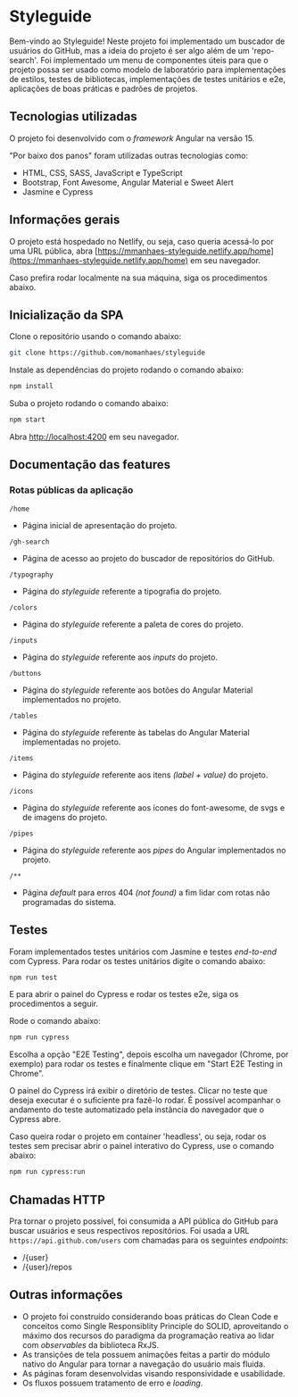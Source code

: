 # Styleguide

Bem-vindo ao Styleguide! Neste projeto foi implementado um buscador de usuários do GitHub, mas a ideia do projeto é ser algo além de um 'repo-search'. Foi implementado um menu de componentes úteis para que o projeto possa ser usado como modelo de laboratório para implementações de estilos, testes de bibliotecas, implementações de testes unitários e e2e, aplicações de boas práticas e padrões de projetos.

## Tecnologias utilizadas
O projeto foi desenvolvido com o _framework_ Angular na versão 15.

"Por baixo dos panos" foram utilizadas outras tecnologias como: 

* HTML, CSS, SASS, JavaScript e TypeScript
* Bootstrap, Font Awesome, Angular Material e Sweet Alert
* Jasmine e Cypress

## Informações gerais
O projeto está hospedado no Netlify, ou seja, caso queria acessá-lo por uma URL pública, abra [https://mmanhaes-styleguide.netlify.app/home](https://mmanhaes-styleguide.netlify.app/home) em seu navegador.

Caso prefira rodar localmente na sua máquina, siga os procedimentos abaixo.

## Inicialização da SPA
Clone o repositório usando o comando abaixo:

```sh
git clone https://github.com/momanhaes/styleguide
```

Instale as dependências do projeto rodando o comando abaixo:

```sh
npm install
```

Suba o projeto rodando o comando abaixo:

```sh
npm start
```

Abra [http://localhost:4200](http://localhost:4200) em seu navegador.

## Documentação das features

### Rotas públicas da aplicação

`/home`

* Página inicial de apresentação do projeto.

`/gh-search`

* Página de acesso ao projeto do buscador de repositórios do GitHub.

`/typography`

* Página do _styleguide_ referente a tipografia do projeto.

`/colors`

* Página do _styleguide_ referente a paleta de cores do projeto.

`/inputs`

* Página do _styleguide_ referente aos _inputs_ do projeto.

`/buttons`

* Página do _styleguide_ referente aos botões do Angular Material implementados no projeto.

`/tables`

* Página do _styleguide_ referente às tabelas do Angular Material implementadas no projeto.

`/items`

* Página do _styleguide_ referente aos itens _(label + value)_ do projeto.

`/icons`

* Página do _styleguide_ referente aos ícones do font-awesome, de svgs e de imagens do projeto.

`/pipes`

* Página do _styleguide_ referente aos _pipes_ do Angular implementados no projeto.

`/**`

* Página _default_ para erros 404 _(not found)_ a fim lidar com rotas não programadas do sistema.

## Testes

Foram implementados testes unitários com Jasmine e testes _end-to-end_ com Cypress. Para rodar os testes unitários digite o comando abaixo:

```sh
npm run test
```

E para abrir o painel do Cypress e rodar os testes e2e, siga os procedimentos a seguir.

Rode o comando abaixo:

```sh
npm run cypress
```

Escolha a opção "E2E Testing", depois escolha um navegador (Chrome, por exemplo) para rodar os testes e finalmente clique em "Start E2E Testing in Chrome".

O painel do Cypress irá exibir o diretório de testes. Clicar no teste que deseja executar é o suficiente pra fazê-lo rodar. É possível acompanhar o andamento do teste automatizado pela instância do navegador que o Cypress abre.

Caso queira rodar o projeto em container 'headless', ou seja, rodar os testes sem precisar abrir o painel interativo do Cypress, use o comando abaixo:

```sh
npm run cypress:run
```

## Chamadas HTTP

Pra tornar o projeto possível, foi consumida a API pública do GitHub para buscar usuários e seus respectivos repositórios. Foi usada a URL `https://api.github.com/users` com chamadas para os seguintes _endpoints_:

* /{user}
* /{user}/repos

## Outras informações

* O projeto foi construído considerando boas práticas do Clean Code e conceitos como Single Responsiblity Principle do SOLID, aproveitando o máximo dos recursos do paradigma da programação reativa ao lidar com _observables_ da biblioteca RxJS.
* As transições de tela possuem animações feitas a partir do módulo nativo do Angular para tornar a navegação do usuário mais fluida.
* As páginas foram desenvolvidas visando responsividade e usabilidade.
* Os fluxos possuem tratamento de erro e _loading_.